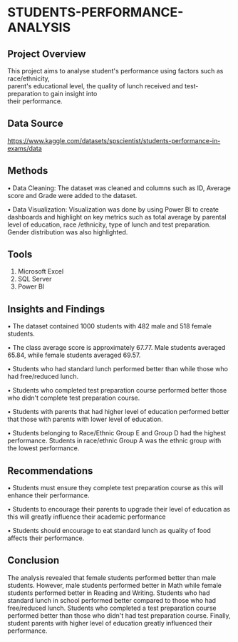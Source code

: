 # STUDENTS-PERFORMANCE-ANALYSIS
## Project Overview
This project aims to analyse student's performance using factors such as race/ethnicity,  
parent's educational level, the quality of lunch received and test-preparation to gain insight into  
their performance.

## Data Source
https://www.kaggle.com/datasets/spscientist/students-performance-in-exams/data

## Methods
•	Data Cleaning: The dataset was cleaned and columns such as ID, Average score and Grade were added to the dataset.

•	Data Visualization: Visualization was done by using Power BI to create dashboards and highlight on key metrics such as total average by parental level of education, race /ethnicity, type of lunch and test preparation. Gender distribution was also highlighted. 
## Tools
1.	Microsoft Excel
2.	SQL Server
3.	Power BI

## Insights and Findings
•	The dataset contained 1000 students with 482 male and 518 female students.

•	The class average score is approximately 67.77. Male students averaged 65.84, while female students averaged 69.57.

•	Students who had standard lunch performed better than while those who had free/reduced lunch.

•	Students who completed test preparation course performed better those who didn't complete test preparation course.

•	 Students with parents that had higher level of education performed better that those with parents with lower level of education. 
  
•	Students belonging to Race/Ethnic Group E and Group D had the highest performance. Students in race/ethnic Group A was the ethnic group with the lowest performance.

## Recommendations
•	Students must ensure they complete test preparation course as this will enhance their performance. 

•	Students to encourage their parents to upgrade their level of education as this will greatly influence their academic performance

•	Students should encourage to eat standard lunch as quality of food affects their performance.

## Conclusion
The analysis revealed that female students performed better than male students. However, male students performed better in Math while female students performed better in Reading and Writing. Students who had standard lunch in school performed better compared to those who had free/reduced lunch. Students who completed a test preparation course performed better than those who didn't had test preparation course. Finally, student parents with higher level of education greatly influenced their performance.

